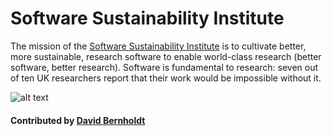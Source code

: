 # Software Sustainability Institute

The mission of the [Software Sustainability Institute](https://www.software.ac.uk/) is to cultivate better, more sustainable, research software to enable world-class research (better software, better research). Software is fundamental to research: seven out of ten UK researchers report that their work would be impossible without it.

![alt text](https://www.software.ac.uk/themes/ssi/ssi_logo_with_name-small2.png "SSI Logo")

#### Contributed by [David Bernholdt](http://github.com/bernhold)

<!---
Publish: yes
Categories: Collaboration
Topics: Projects and organizations
Tags: organization, project
Level: 2
Prerequisites: defaults
Aggregate: none
--->

